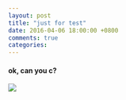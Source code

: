 ```yaml
---
layout: post
title: "just for test"
date: 2016-04-06 18:00:00 +0800
comments: true
categories: 
---
```


#### ok, can you c?

![](http://77g05y.com1.z0.glb.clouddn.com/2016-04-06-justfortest/IMG_1711.JPG)
